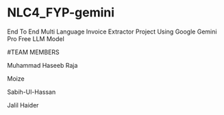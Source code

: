 # NLC4_FYP-gemini

End To End Multi Language Invoice Extractor Project Using Google Gemini Pro Free LLM Model

#TEAM MEMBERS

Muhammad Haseeb Raja

Moize

Sabih-Ul-Hassan

Jalil Haider
